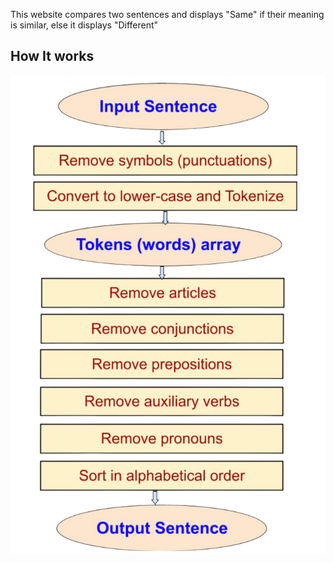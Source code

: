 This website compares two sentences and displays "Same" if their meaning is similar, else it displays "Different"

## How It works

<img src='./comparatorFlowChart.png' alt=''/>
